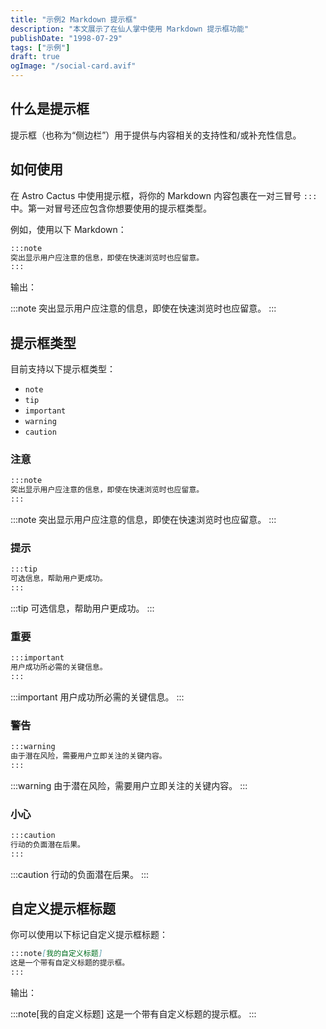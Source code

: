 ```yaml
---
title: "示例2 Markdown 提示框"
description: "本文展示了在仙人掌中使用 Markdown 提示框功能"
publishDate: "1998-07-29"
tags: ["示例"]
draft: true
ogImage: "/social-card.avif"
---
```


## 什么是提示框

提示框（也称为“侧边栏”）用于提供与内容相关的支持性和/或补充性信息。

## 如何使用

在 Astro Cactus 中使用提示框，将你的 Markdown 内容包裹在一对三冒号 `:::` 中。第一对冒号还应包含你想要使用的提示框类型。

例如，使用以下 Markdown：

```md
:::note
突出显示用户应注意的信息，即使在快速浏览时也应留意。
:::
```

输出：

:::note
突出显示用户应注意的信息，即使在快速浏览时也应留意。
:::

## 提示框类型

目前支持以下提示框类型：

- `note`
- `tip`
- `important`
- `warning`
- `caution`

### 注意

```md
:::note
突出显示用户应注意的信息，即使在快速浏览时也应留意。
:::
```

:::note
突出显示用户应注意的信息，即使在快速浏览时也应留意。
:::

### 提示

```md
:::tip
可选信息，帮助用户更成功。
:::
```

:::tip
可选信息，帮助用户更成功。
:::

### 重要

```md
:::important
用户成功所必需的关键信息。
:::
```

:::important
用户成功所必需的关键信息。
:::

### 警告

```md
:::warning
由于潜在风险，需要用户立即关注的关键内容。
:::
```

:::warning
由于潜在风险，需要用户立即关注的关键内容。
:::

### 小心

```md
:::caution
行动的负面潜在后果。
:::
```

:::caution
行动的负面潜在后果。
:::

## 自定义提示框标题

你可以使用以下标记自定义提示框标题：

```md
:::note[我的自定义标题]
这是一个带有自定义标题的提示框。
:::
```

输出：

:::note[我的自定义标题]
这是一个带有自定义标题的提示框。
:::
